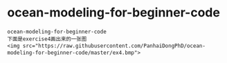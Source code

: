 ocean-modeling-for-beginner-code
================================
    ocean-modeling-for-beginner-code
    下面是exercise4画出来的一张图
    <img src="https://raw.githubusercontent.com/PanhaiDongPhD/ocean-modeling-for-beginner-code/master/ex4.bmp">
    
   
